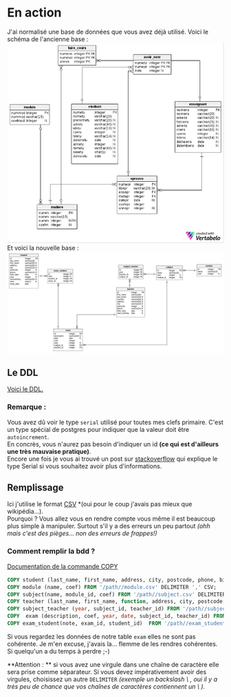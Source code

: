 # En action
J'ai normalisé une base de données que vous avez déjà utilisé. Voici le schéma de l'ancienne base : <br />
![old-schema](./img/old-schema.png) <br /> 
Et voici la nouvelle base : <br >
![new-schema](./img/new-schema.png) <br />

## Le DDL
[Voici le DDL.]('./example/creation.sql') <br />
### Remarque :
Vous avez dû voir le type `serial` utilisé pour toutes mes clefs primaire. C'est un type spécial de postgres pour indiquer que la valeur doit être `autoincrement`. <br />
En concrès, vous n'aurez pas besoin d'indiquer un id **(ce qui est d'ailleurs une très mauvaise pratique)**.<br />
Encore une fois je vous ai trouvé un post sur [stackoverflow](http://stackoverflow.com/questions/787722/postgresql-autoincrement) qui explique le type Serial si vous souhaitez avoir plus d'informations. <br />

## Remplissage
Ici j'utilise le format [CSV](https://fr.wikipedia.org/wiki/Comma-separated_values) *(oui pour le coup j'avais pas mieux que wikipédia...). <br />
Pourquoi ? Vous allez vous en rendre compte vous même il est beaucoup plus simple à manipuler. Surtout s'il y a des erreurs un peu partout *(ohh mais c'est des pièges... non des erreurs de frappes!)* <br />
### Comment remplir la bdd ?
[Documentation de la commande COPY](http://devdocs.io/postgresql~9.6/sql-copy)
```sql
COPY student (last_name, first_name, address, city, postcode, phone, birth_date, year, commentary, sex, entry_date) FROM '/path//student.csv' DELIMITER ',' CSV;
COPY module (name, coef) FROM '/path//module.csv' DELIMITER ',' CSV;
COPY subject(name, module_id, coef) FROM '/path//subject.csv' DELIMITER ',' CSV;
COPY teacher (last_name, first_name, function, address, city, postcode, phone, birth_date, start_working) FROM '/path//teacher.csv' DELIMITER ',' CSV;
COPY subject_teacher (year, subject_id, teacher_id) FROM '/path//subject_teacher.csv' DELIMITER ',' CSV;
COPY  exam (description, coef, year, date, subject_id, teacher_id) FROM '/path//exam.csv' DELIMITER ',' CSV;
COPY exam_student(note, exam_id, student_id)  FROM '/path//exam_student.csv' DELIMITER ',' CSV;

```
Si vous regardez les données de notre table `exam` elles ne sont pas cohérente. Je m'en excuse, j'avais la... flemme de les rendres cohérentes. Si quelqu'un a du temps à perdre ;-)

**Attention : ** si vous avez une virgule dans une chaîne de caractère elle sera prise comme séparateur. Si vous devez impérativement avoir des virgules, choisissez un autre `DELIMITER` *(exemple un backslash \ , oui il y a très peu de chance que vos chaînes de caractères contiennent un \ ).*
